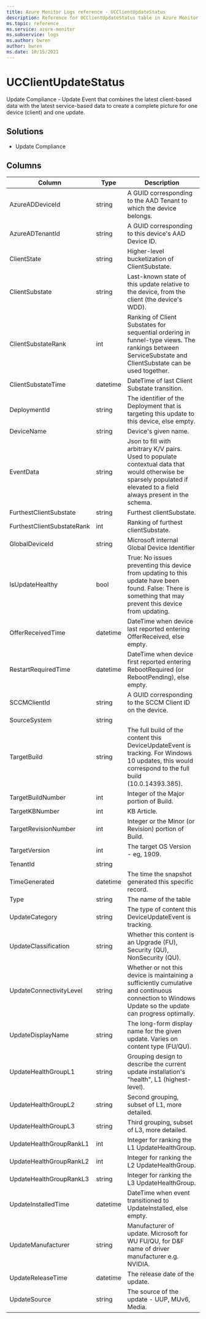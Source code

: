 ```yaml
---
title: Azure Monitor Logs reference - UCClientUpdateStatus
description: Reference for UCClientUpdateStatus table in Azure Monitor Logs.
ms.topic: reference
ms.service: azure-monitor
ms.subservice: logs
ms.author: bwren
author: bwren
ms.date: 10/15/2021
---
```


# UCClientUpdateStatus

 Update Compliance - Update Event that combines the latest client-based data with the latest service-based data to create a complete picture for one device (client) and one update.

## Solutions

- Update Compliance




## Columns

| Column | Type | Description |
| --- | --- | --- |
| AzureADDeviceId | string | A GUID corresponding to the AAD Tenant to which the device belongs. |
| AzureADTenantId | string | A GUID corresponding to this device's AAD Device ID. |
| ClientState | string | Higher-level bucketization of ClientSubstate. |
| ClientSubstate | string | Last-known state of this update relative to the device, from the client (the device's WDD). |
| ClientSubstateRank | int | Ranking of Client Substates for sequential ordering in funnel-type views. The rankings between ServiceSubstate and ClientSubstate can be used together. |
| ClientSubstateTime | datetime | DateTime of last Client Substate transition. |
| DeploymentId | string | The identifier of the Deployment that is targeting this update to this device, else empty. |
| DeviceName | string | Device's given name. |
| EventData | string | Json to fill with arbitrary K/V pairs. Used to populate contextual data that would otherwise be sparsely populated if elevated to a field always present in the schema.  |
| FurthestClientSubstate | string | Furthest clientSubstate. |
| FurthestClientSubstateRank | int | Ranking of furthest clientSubstate. |
| GlobalDeviceId | string | Microsoft internal Global Device Identifier |
| IsUpdateHealthy | bool | True: No issues preventing this device from updating to this update have been found. False: There is something that may prevent this device from updating. |
| OfferReceivedTime | datetime | DateTime when device last reported entering OfferReceived, else empty. |
| RestartRequiredTime | datetime | DateTime when device first reported entering RebootRequired (or RebootPending), else empty. |
| SCCMClientId | string | A GUID corresponding to the SCCM Client ID on the device. |
| SourceSystem | string |  |
| TargetBuild | string | The full build of the content this DeviceUpdateEvent is tracking. For Windows 10 updates, this would correspond to the full build (10.0.14393.385). |
| TargetBuildNumber | int | Integer of the Major portion of Build. |
| TargetKBNumber | int | KB Article. |
| TargetRevisionNumber | int | Integer or the Minor (or Revision) portion of Build. |
| TargetVersion | int | The target OS Version - eg, 1909. |
| TenantId | string |  |
| TimeGenerated | datetime | The time the snapshot generated this specific record. |
| Type | string | The name of the table |
| UpdateCategory | string | The type of content this DeviceUpdateEvent is tracking. |
| UpdateClassification | string | Whether this content is an Upgrade (FU), Security (QU), NonSecurity (QU). |
| UpdateConnectivityLevel | string | Whether or not this device is maintaining a sufficiently cumulative and continuous connection to Windows Update so the update can progress optimally.  |
| UpdateDisplayName | string | The long-form display name for the given update. Varies on content type (FU/QU). |
| UpdateHealthGroupL1 | string | Grouping design to describe the current update installation's "health", L1 (highest-level). |
| UpdateHealthGroupL2 | string | Second grouping, subset of L1, more detailed. |
| UpdateHealthGroupL3 | string | Third grouping, subset of L3, more detailed. |
| UpdateHealthGroupRankL1 | int | Integer for ranking the L1 UpdateHealthGroup. |
| UpdateHealthGroupRankL2 | int | Integer for ranking the L2 UpdateHealthGroup. |
| UpdateHealthGroupRankL3 | string | Integer for ranking the L3 UpdateHealthGroup. |
| UpdateInstalledTime | datetime | DateTime when event transitioned to UpdateInstalled, else empty. |
| UpdateManufacturer | string | Manufacturer of update. Microsoft for WU FU/QU, for D&F name of driver manufacturer e.g. NVIDIA. |
| UpdateReleaseTime | datetime | The release date of the update. |
| UpdateSource | string | The source of the update - UUP, MUv6, Media. |
